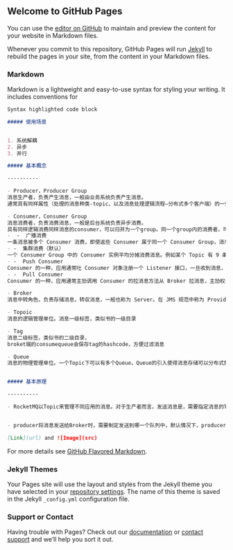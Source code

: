 ## Welcome to GitHub Pages

You can use the [editor on GitHub](https://github.com/zhouqing50/carry/edit/master/index.md) to maintain and preview the content for your website in Markdown files.

Whenever you commit to this repository, GitHub Pages will run [Jekyll](https://jekyllrb.com/) to rebuild the pages in your site, from the content in your Markdown files.

### Markdown

Markdown is a lightweight and easy-to-use syntax for styling your writing. It includes conventions for

```markdown
Syntax highlighted code block

##### 使用场景


1. 系统解耦
2. 异步
3. 并行

##### 基本概念

----------

- Producer，Producer Group
消息生产者，负责产生消息，一般由业务系统负责产生消息。
通常具有同样属性（处理的消息种类-topic、以及消息处理逻辑流程—分布式多个客户端）的一些producer可以归为同一个group。在事务消息机制中，如果某条发送某条消息的producer-A宕机，使得事务消息一直处于PREPARED状态并超时，则broker会回查 同一个group的其他producer，确认这条消息应该commit还是rollback。

- Consumer，Consumer Group
消息消费者，负责消费消息，一般是后台系统负责异步消费。
具有同样逻辑消费同样消息的consumer，可以归并为一个group。同一个group内的消费者，可以共同消费对应topic的消息，达到分布式并行处理的功能。
-  -  广播消费
一条消息被多个 Consumer 消费，即使返些 Consumer 属亍同一个 Consumer Group，消息也会被 ConsumerGroup 中的每个 Consumer 都消费一次，广播消费中的 Consumer Group 概念可以讣为在消息划分方面无意丿。
- -  集群消费（默认）
一个 Consumer Group 中的 Consumer 实例平均分摊消费消息。例如某个 Topic 有 9 条消息，其中一个Consumer Group 有 3 个实例（可能是 3 个迕程，或者 3 台机器），那每个实例只消费其中的 3 条消息。
- -  Push Consumer
Consumer 的一种，应用通常吐 Consumer 对象注册一个 Listener 接口，一旦收到消息，Consumer 对象立刻回调 Listener 接口方法。
- -  Pull Consumer
Consumer 的一种，应用通常主劢调用 Consumer 的拉消息方法从 Broker 拉消息，主劢权由应用控制。

- Broker
消息中转角色，负责存储消息，转収消息，一般也称为 Server。在 JMS 规范中称为 Provider。

- Topoic
消息的逻辑管理单位。消息一级标签，类似书的一级目录

- Tag
消息二级标签，类似书的二级目录，
broket端的consumequeue会保存tag的hashcode，方便过滤消息

- Queue
消息的物理管理单位。一个Topic下可以有多个Queue，Queue的引入使得消息存储可以分布式集群化，具有了水平扩展的能力。


##### 基本原理

----------

- RocketMQ以Topic来管理不同应用的消息。对于生产者而言，发送消息是，需要指定消息的Topic，对于消费者而言，在启动后，需要订阅相应的Topic，然后可以消费相应的消息。Topic是逻辑上的概念，在物理实现上，一个Topic由多个Queue组成，采用多个Queue的好处是可以将Broker存储分布式化，提高系统性能。


- producer将消息发送给Broker时，需要制定发送到哪一个队列中，默认情况下，producer会轮询的将消息发送到每个队列中（所有broker下的Queue合并成一个List去轮询）。

[Link](url) and ![Image](src)
```

For more details see [GitHub Flavored Markdown](https://guides.github.com/features/mastering-markdown/).

### Jekyll Themes

Your Pages site will use the layout and styles from the Jekyll theme you have selected in your [repository settings](https://github.com/zhouqing50/carry/settings). The name of this theme is saved in the Jekyll `_config.yml` configuration file.

### Support or Contact

Having trouble with Pages? Check out our [documentation](https://help.github.com/categories/github-pages-basics/) or [contact support](https://github.com/contact) and we’ll help you sort it out.
